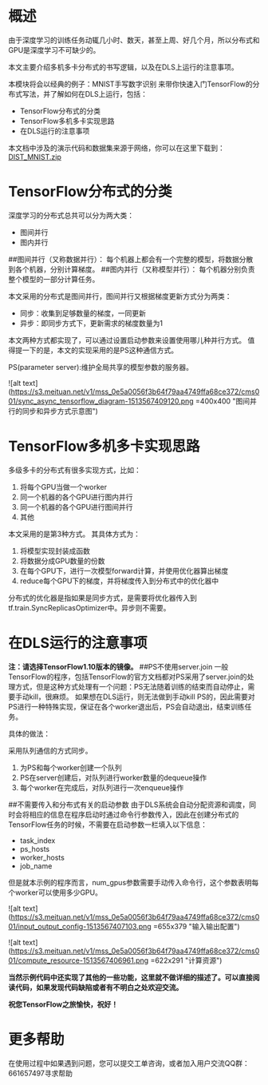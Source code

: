 # 概述

由于深度学习的训练任务动辄几小时、数天，甚至上周、好几个月，所以分布式和GPU是深度学习不可缺少的。

本文主要介绍多机多卡分布式的书写逻辑，以及在DLS上运行的注意事项。

本模块将会以经典的例子：MNIST手写数字识别 来带你快速入门TensorFlow的分布式写法，并了解如何在DLS上运行，包括：

- TensorFlow分布式的分类
- TensorFlow多机多卡实现思路
- 在DLS运行的注意事项

本文档中涉及的演示代码和数据集来源于网络，你可以在这里下载到：[DIST_MNIST.zip](https://s3.meituan.net/v1/mss_0e5a0056f3b64f79aa4749ffa68ce372/cms001/DIST_MNIST-20171220.zip)

# TensorFlow分布式的分类
深度学习的分布式总共可以分为两大类：

* 图间并行
* 图内并行

##图间并行（又称数据并行）：
每个机器上都会有一个完整的模型，将数据分散到各个机器，分别计算梯度。
##图内并行（又称模型并行）：
每个机器分别负责整个模型的一部分计算任务。

本文采用的分布式是图间并行，图间并行又根据梯度更新方式分为两类：

* 同步：收集到足够数量的梯度，一同更新
* 异步：即同步方式下，更新需求的梯度数量为1

本文两种方式都实现了，可以通过设置启动参数来设置使用哪儿种并行方式。
值得提一下的是，本文的实现采用的是PS这种通信方式。

PS(parameter server):维护全局共享的模型参数的服务器。

![alt text](https://s3.meituan.net/v1/mss_0e5a0056f3b64f79aa4749ffa68ce372/cms001/sync_async_tensorflow_diagram-1513567409120.png =400x400 "图间并行的同步和异步方式示意图")


# TensorFlow多机多卡实现思路
多级多卡的分布式有很多实现方式，比如：

1. 将每个GPU当做一个worker
2. 同一个机器的各个GPU进行图内并行
3. 同一个机器的各个GPU进行图间并行
4. 其他

本文采用的是第3种方式。
其具体方式为：

1. 将模型实现封装成函数
2. 将数据分成GPU数量的份数
3. 在每个GPU下，进行一次模型forward计算，并使用优化器算出梯度
4. reduce每个GPU下的梯度，并将梯度传入到分布式中的优化器中

分布式的优化器是指如果是同步方式，是需要将优化器传入到tf.train.SyncReplicasOptimizer中。异步则不需要。


# 在DLS运行的注意事项
**注：请选择TensorFlow1.10版本的镜像。**
##PS不使用server.join
一般TensorFlow的程序，包括TensorFlow的官方文档都对PS采用了server.join的处理方式，但是这种方式处理有一个问题：PS无法随着训练的结束而自动停止，需要手动kill，很麻烦。
如果想在DLS运行，则无法做到手动kill PS的，因此需要对PS进行一种特殊实现，保证在各个worker退出后，PS会自动退出，结束训练任务。

具体的做法：

采用队列通信的方式同步。

1. 为PS和每个worker创建一个队列
2. PS在server创建后，对队列进行worker数量的dequeue操作
3. 每个worker在完成后，对队列进行一次enqueue操作

##不需要传入和分布式有关的启动参数
由于DLS系统会自动分配资源和调度，同时会将相应的信息在程序启动时通过命令行参数传入，因此在创建分布式的TensorFlow任务的时候，不需要在启动参数一栏填入以下信息：

* task_index
* ps_hosts
* worker_hosts
* job_name

但是就本示例的程序而言，num_gpus参数需要手动传入命令行，这个参数表明每个worker可以使用多少GPU。

![alt text](https://s3.meituan.net/v1/mss_0e5a0056f3b64f79aa4749ffa68ce372/cms001/input_output_config-1513567407103.png =655x379 "输入输出配置")

![alt text](https://s3.meituan.net/v1/mss_0e5a0056f3b64f79aa4749ffa68ce372/cms001/compute_resource-1513567406961.png =622x291 "计算资源")


**当然示例代码中还实现了其他的一些功能，这里就不做详细的描述了。可以直接阅读代码，如果发现代码缺陷或者有不明白之处欢迎交流。**

**祝您TensorFlow之旅愉快，祝好！**

# 更多帮助
在使用过程中如果遇到问题，您可以提交工单咨询，或者加入用户交流QQ群：661657497寻求帮助